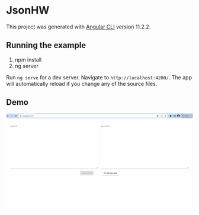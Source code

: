 # JsonHW

This project was generated with [Angular CLI](https://github.com/angular/angular-cli) version 11.2.2.

## Running the example
1. npm install
2. ng server

Run `ng serve` for a dev server. Navigate to `http://localhost:4200/`. The app will automatically reload if you change any of the source files.

## Demo

![DEMO](./jsonhw.gif)
